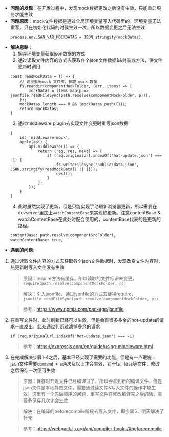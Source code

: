 - **问题的发现**：在开发过程中，发现mock数据更改之后没有生效，只能重启服务才能生效
- **问题原因**：mock文件数据是通过全局环境变量写入代码里的，环境变量无法重写，只在初始化代码的时候生效一次，所以数据变更之后无法生效
   ```
   process.env.SAN_VAR_MOCKDATAS = JSON.stringify(mockDatas);
   ```
- **解决思路**：
    1. 摒弃环境变量获取json数据的方式
    2. 通过读取文件内容的方式去获取各个json文件数据&&封装成方法，供文件更新时调用
    ```
    const readMockData = () => {
        // 这里遍历mock 文件夹，获取 mock 数据
        fs.readdir(componentMockFolder, (err, items) => {
            mockDatas = items.map(p => jsonfile.readFileSync(path.resolve(componentMockFolder, p)));
        });
        mockDatas.length === 0 && (mockDatas.push({}));
        return mockDatas;
    }
    ```
    3. 通过middleware plugin去实现文件变更时重写json数据
    ```
    {
        id: 'middleware-mock',
        apply(api) {
            api.middleware(() => {
                return (req, res, next) => {
                    if (req.originalUrl.indexOf('hot-update.json') === -1) {
                        fs.writeFileSync('public/data.json', JSON.stringify(readMockData() || {}));
                        next();
                    }
                };
            });
        }
    }
    ```
    4. 此时虽然实现了更新，但是只能实现手动刷新浏览器更新，所以需要在devserver里加上`watchContentBase`来实现热更新。注意contentBase & watchContentBase在此处时配合使用的，contentBase代表的是更新的路径。
    ```
    contentBase: path.resolve(componentSrcFolder),
    watchContentBase: true,
    ```
- **遇到的问题**:
1.  通过读取文件内容的方式去获取各个json文件数据时，发现改变文件内容时，热更新时写入文件没有生效

    > 原因：require方法有缓存，所以读取的文件标识未变更，`require(path.resolve(componentMockFolder, p))`

    > 解决：引入jsonfile，通过jsonfile的方式去替换require，`jsonfile.readFileSync(path.resolve(componentMockFolder, p))`
    
    > 参考：https://www.npmjs.com/package/jsonfile

2. 在重写文件时，此时刷新已经可以生效，但是会有很多多余的hot-update的请求一直发出，此处通过判断过滤掉多余的请求
    ```
    if (req.originalUrl.indexOf('hot-update.json') === -1)
    ```
    > 参考：https://expressjs.com/en/guide/using-middleware.html
3. 在完成解决步骤1-4之后，基本已经实现了需要的功能，但是有一点瑕疵：json文件需要`command + s`两次及以上才会生效，对于ts，less等文件，修改之后保存一次便可生效

    > 原因：保存时开发文件已经编译过了，所以会拿到新的编译文件，但是json文件是本地静态文件，需要通过读文件&写入文件的操作才能生效，这里有一个先后顺序的问题，重写文件在修改编译完之后的话，需要多保存几次才会生效

    > 解决：在编译的beforecompile阶段去写入文件，即步骤5，明天解决了补充
    
    > 参考：https://webpack.js.org/api/compiler-hooks/#beforecompile
